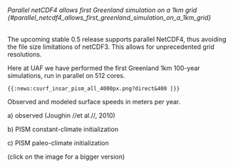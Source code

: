 ###### Parallel netCDF4 allows first Greenland simulation on a 1km grid {#parallel_netcdf4_allows_first_greenland_simulation_on_a_1km_grid}

The upcoming stable 0.5 release supports parallel NetCDF4, thus avoiding
the file size limitations of netCDF3. This allows for unprecedented grid
resolutions.

Here at UAF we have performed the first Greenland 1km 100-year
simulations, run in parallel on 512 cores.

```{=mediawiki}
{{:news:csurf_insar_pism_all_4000px.png?direct&400 |}}
```
Observed and modeled surface speeds in meters per year.

a\) observed (Joughin //et al.//, 2010)

b\) PISM constant-climate initialization

c\) PISM paleo-climate initialization

(click on the image for a bigger version)
